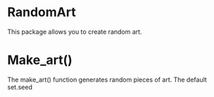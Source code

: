 # RandomArt
This package allows you to create random art.

# Make_art()
The make_art() function generates random pieces of art. 
The default set.seed 
